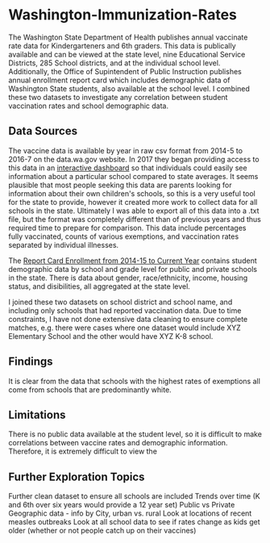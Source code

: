 # Washington-Immunization-Rates

The Washington State Department of Health publishes annual vaccinate rate data for Kindergarteners and 6th graders. This data is publically available and can be viewed at the state level, nine Educational Service Districts, 285 School districts, and at the individual school level. Additionally, the Office of Supintendent of Public Instruction publishes annual enrollment report card which includes demographic data of Washington State students, also available at the school level. I combined these two datasets to investigate any correlation between student vaccination rates and school demographic data.

## Data Sources

The vaccine data is available by year in raw csv format from 2014-5 to 2016-7 on the data.wa.gov website. In 2017 they began providing access to this data in an [interactive dashboard](https://www.doh.wa.gov/DataandStatisticalReports/HealthDataVisualization/SchoolImmunization/SchoolBuildingImmunization) so that individuals could easily see information about a particular school compared to state averages. It seems plausible that most people seeking this data are parents looking for information about their own children's schools, so this is a very useful tool for the state to provide, however it created more work to collect data for all schools in the state. Ultimately I was able to export all of this data into a .txt file, but the format was completely different than of previous years and thus required time to prepare for comparison. This data include percentages fully vaccinated, counts of various exemptions, and vaccination rates separated by individual illnesses.

The [Report Card Enrollment from 2014-15 to Current Year](https://data.wa.gov/Education/Report-Card-Enrollment-from-2014-15-to-Current-Yea/rxjk-6ieq) contains student demographic data by school and grade level for public and private schools in the state. There is data about gender, race/ethnicity, income, housing status, and disibilities, all aggregated at the state level. 

I joined these two datasets on school district and school name, and including only schools that had reported vaccination data. Due to time constraints, I have not done extensive data cleaning to ensure complete matches, e.g. there were cases where one dataset would include XYZ Elementary School and the other would have XYZ K-8 school. 

## Findings

It is clear from the data that schools with the highest rates of exemptions all come from schools that are predominantly white. 

## Limitations

There is no public data available at the student level, so it is difficult to make correlations between vaccine rates and demographic information. Therefore, it is extremely difficult to view the 

## Further Exploration Topics

Further clean dataset to ensure all schools are included
Trends over time (K and 6th over six years would provide a 12 year set)
Public vs Private
Geographic data - info by City, urban vs. rural
Look at locations of recent measles outbreaks
Look at all school data to see if rates change as kids get older (whether or not people catch up on their vaccines)

